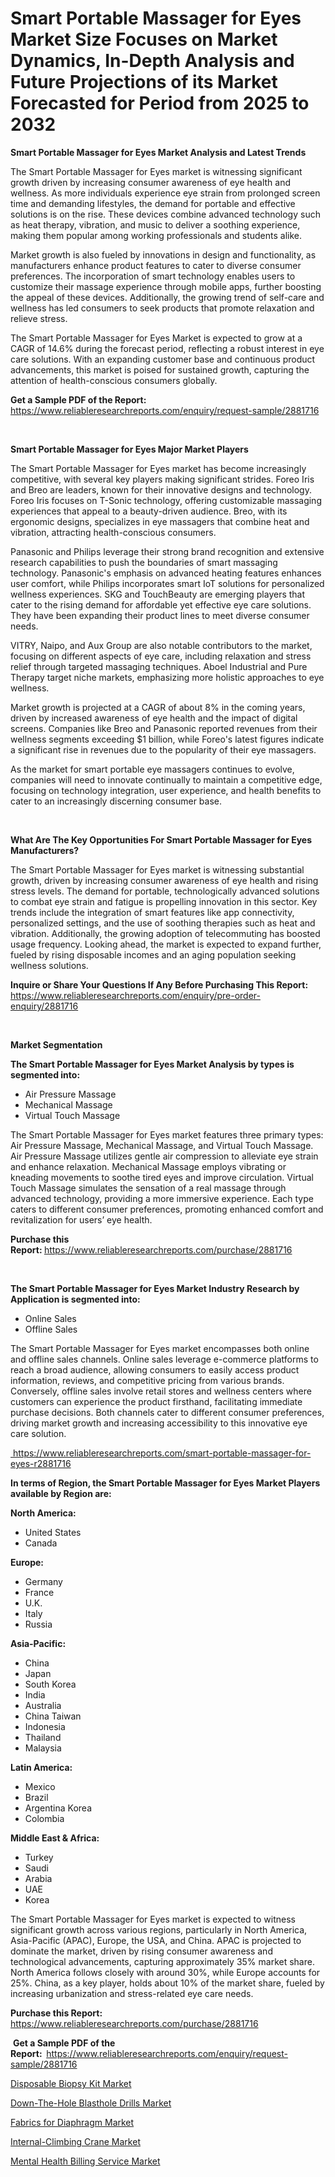 <p><h1>Smart Portable Massager for Eyes Market Size Focuses on Market Dynamics, In-Depth Analysis and Future Projections of its Market Forecasted for Period from 2025 to 2032</h1></p><p><strong>Smart Portable Massager for Eyes Market Analysis and Latest Trends</strong></p>
<p><p>The Smart Portable Massager for Eyes market is witnessing significant growth driven by increasing consumer awareness of eye health and wellness. As more individuals experience eye strain from prolonged screen time and demanding lifestyles, the demand for portable and effective solutions is on the rise. These devices combine advanced technology such as heat therapy, vibration, and music to deliver a soothing experience, making them popular among working professionals and students alike.</p><p>Market growth is also fueled by innovations in design and functionality, as manufacturers enhance product features to cater to diverse consumer preferences. The incorporation of smart technology enables users to customize their massage experience through mobile apps, further boosting the appeal of these devices. Additionally, the growing trend of self-care and wellness has led consumers to seek products that promote relaxation and relieve stress.</p><p>The Smart Portable Massager for Eyes Market is expected to grow at a CAGR of 14.6% during the forecast period, reflecting a robust interest in eye care solutions. With an expanding customer base and continuous product advancements, this market is poised for sustained growth, capturing the attention of health-conscious consumers globally.</p></p>
<p><strong>Get a Sample PDF of the Report:&nbsp;</strong> <a href="https://www.reliableresearchreports.com/enquiry/request-sample/2881716?utm_campaign=36&utm_medium=2&utm_source=Github&utm_content=ia&utm_term=12032025&utm_id=smart-portable-massager-for-eyes">https://www.reliableresearchreports.com/enquiry/request-sample/2881716</a></p>
<p>&nbsp;</p>
<p><strong>Smart Portable Massager for Eyes Major Market Players</strong></p>
<p><p>The Smart Portable Massager for Eyes market has become increasingly competitive, with several key players making significant strides. Foreo Iris and Breo are leaders, known for their innovative designs and technology. Foreo Iris focuses on T-Sonic technology, offering customizable massaging experiences that appeal to a beauty-driven audience. Breo, with its ergonomic designs, specializes in eye massagers that combine heat and vibration, attracting health-conscious consumers.</p><p>Panasonic and Philips leverage their strong brand recognition and extensive research capabilities to push the boundaries of smart massaging technology. Panasonic's emphasis on advanced heating features enhances user comfort, while Philips incorporates smart IoT solutions for personalized wellness experiences. SKG and TouchBeauty are emerging players that cater to the rising demand for affordable yet effective eye care solutions. They have been expanding their product lines to meet diverse consumer needs.</p><p>VITRY, Naipo, and Aux Group are also notable contributors to the market, focusing on different aspects of eye care, including relaxation and stress relief through targeted massaging techniques. Aboel Industrial and Pure Therapy target niche markets, emphasizing more holistic approaches to eye wellness.</p><p>Market growth is projected at a CAGR of about 8% in the coming years, driven by increased awareness of eye health and the impact of digital screens. Companies like Breo and Panasonic reported revenues from their wellness segments exceeding $1 billion, while Foreo's latest figures indicate a significant rise in revenues due to the popularity of their eye massagers.</p><p>As the market for smart portable eye massagers continues to evolve, companies will need to innovate continually to maintain a competitive edge, focusing on technology integration, user experience, and health benefits to cater to an increasingly discerning consumer base.</p></p>
<p>&nbsp;</p>
<p><strong>What Are The Key Opportunities For Smart Portable Massager for Eyes Manufacturers?</strong></p>
<p><p>The Smart Portable Massager for Eyes market is witnessing substantial growth, driven by increasing consumer awareness of eye health and rising stress levels. The demand for portable, technologically advanced solutions to combat eye strain and fatigue is propelling innovation in this sector. Key trends include the integration of smart features like app connectivity, personalized settings, and the use of soothing therapies such as heat and vibration. Additionally, the growing adoption of telecommuting has boosted usage frequency. Looking ahead, the market is expected to expand further, fueled by rising disposable incomes and an aging population seeking wellness solutions.</p></p>
<p><strong>Inquire or Share Your Questions If Any Before Purchasing This Report:</strong> <a href="https://www.reliableresearchreports.com/enquiry/pre-order-enquiry/2881716?utm_campaign=36&utm_medium=2&utm_source=Github&utm_content=ia&utm_term=12032025&utm_id=smart-portable-massager-for-eyes">https://www.reliableresearchreports.com/enquiry/pre-order-enquiry/2881716</a></p>
<p>&nbsp;</p>
<p><strong>Market Segmentation</strong></p>
<p><strong>The Smart Portable Massager for Eyes Market Analysis by types is segmented into:</strong></p>
<p><ul><li>Air Pressure Massage</li><li>Mechanical Massage</li><li>Virtual Touch Massage</li></ul></p>
<p><p>The Smart Portable Massager for Eyes market features three primary types: Air Pressure Massage, Mechanical Massage, and Virtual Touch Massage. Air Pressure Massage utilizes gentle air compression to alleviate eye strain and enhance relaxation. Mechanical Massage employs vibrating or kneading movements to soothe tired eyes and improve circulation. Virtual Touch Massage simulates the sensation of a real massage through advanced technology, providing a more immersive experience. Each type caters to different consumer preferences, promoting enhanced comfort and revitalization for users’ eye health.</p></p>
<p><strong>Purchase this Report:&nbsp;</strong><a href="https://www.reliableresearchreports.com/purchase/2881716?utm_campaign=36&utm_medium=2&utm_source=Github&utm_content=ia&utm_term=12032025&utm_id=smart-portable-massager-for-eyes">https://www.reliableresearchreports.com/purchase/2881716</a></p>
<p>&nbsp;</p>
<p><strong>The Smart Portable Massager for Eyes Market Industry Research by Application is segmented into:</strong></p>
<p><ul><li>Online Sales</li><li>Offline Sales</li></ul></p>
<p><p>The Smart Portable Massager for Eyes market encompasses both online and offline sales channels. Online sales leverage e-commerce platforms to reach a broad audience, allowing consumers to easily access product information, reviews, and competitive pricing from various brands. Conversely, offline sales involve retail stores and wellness centers where customers can experience the product firsthand, facilitating immediate purchase decisions. Both channels cater to different consumer preferences, driving market growth and increasing accessibility to this innovative eye care solution.</p></p>
<p><a href="https://www.reliableresearchreports.com/smart-portable-massager-for-eyes-r2881716?utm_campaign=36&utm_medium=2&utm_source=Github&utm_content=ia&utm_term=12032025&utm_id=smart-portable-massager-for-eyes">&nbsp;https://www.reliableresearchreports.com/smart-portable-massager-for-eyes-r2881716</a></p>
<p><strong>In terms of Region, the Smart Portable Massager for Eyes Market Players available by Region are:</strong></p>
<p>
    <p> <strong> North America: </strong>
        <ul>
            <li>United States</li>
            <li>Canada</li>
        </ul>
        </p> 
    <p> <strong> Europe: </strong>
        <ul>
            <li>Germany</li>
            <li>France</li>
            <li>U.K.</li>
            <li>Italy</li>
            <li>Russia</li>
        </ul>
        </p> 
    <p> <strong> Asia-Pacific: </strong>
        <ul>
            <li>China</li>
            <li>Japan</li>
            <li>South Korea</li>
            <li>India</li>
            <li>Australia</li>
            <li>China Taiwan</li>
            <li>Indonesia</li>
            <li>Thailand</li>
            <li>Malaysia</li>
        </ul>
        </p> 
    <p> <strong> Latin America: </strong>
        <ul>
            <li>Mexico</li>
            <li>Brazil</li>
            <li>Argentina Korea</li>
            <li>Colombia</li>
        </ul>
        </p> 
    <p> <strong> Middle East & Africa: </strong>
        <ul>
            <li>Turkey</li>
            <li>Saudi</li>
            <li>Arabia</li>
            <li>UAE</li>
            <li>Korea</li>
        </ul>
    </p>
    </p>
<p><p>The Smart Portable Massager for Eyes market is expected to witness significant growth across various regions, particularly in North America, Asia-Pacific (APAC), Europe, the USA, and China. APAC is projected to dominate the market, driven by rising consumer awareness and technological advancements, capturing approximately 35% market share. North America follows closely with around 30%, while Europe accounts for 25%. China, as a key player, holds about 10% of the market share, fueled by increasing urbanization and stress-related eye care needs.</p></p>
<p><strong>Purchase this Report: </strong><a href="https://www.reliableresearchreports.com/purchase/2881716?utm_campaign=36&utm_medium=2&utm_source=Github&utm_content=ia&utm_term=12032025&utm_id=smart-portable-massager-for-eyes">https://www.reliableresearchreports.com/purchase/2881716</a></p>
<p>&nbsp;<strong>Get a Sample PDF of the Report:&nbsp;&nbsp;</strong><a href="https://www.reliableresearchreports.com/enquiry/request-sample/2881716?utm_campaign=36&utm_medium=2&utm_source=Github&utm_content=ia&utm_term=12032025&utm_id=smart-portable-massager-for-eyes">https://www.reliableresearchreports.com/enquiry/request-sample/2881716</a></p>
<p><strong></strong></p>
<p><p><a href="https://github.com/belhejmawoue/Market-Research-Report-List-1/blob/main/disposable-biopsy-kit-market.md?utm_campaign=36&utm_medium=2&utm_source=Github&utm_content=ia&utm_term=12032025&utm_id=smart-portable-massager-for-eyes">Disposable Biopsy Kit Market</a></p><p><a href="https://github.com/shamyzinniwl/Market-Research-Report-List-1/blob/main/down-the-hole-blasthole-drills-market.md?utm_campaign=36&utm_medium=2&utm_source=Github&utm_content=ia&utm_term=12032025&utm_id=smart-portable-massager-for-eyes">Down-The-Hole Blasthole Drills Market</a></p><p><a href="https://github.com/bulkagumanvv/Market-Research-Report-List-1/blob/main/fabrics-for-diaphragm-market.md?utm_campaign=36&utm_medium=2&utm_source=Github&utm_content=ia&utm_term=12032025&utm_id=smart-portable-massager-for-eyes">Fabrics for Diaphragm Market</a></p><p><a href="https://github.com/geyangvayora/Market-Research-Report-List-1/blob/main/internal-climbing-crane-market.md?utm_campaign=36&utm_medium=2&utm_source=Github&utm_content=ia&utm_term=12032025&utm_id=smart-portable-massager-for-eyes">Internal-Climbing Crane Market</a></p><p><a href="https://github.com/kalsirollija/Market-Research-Report-List-1/blob/main/mental-health-billing-service-market.md?utm_campaign=36&utm_medium=2&utm_source=Github&utm_content=ia&utm_term=12032025&utm_id=smart-portable-massager-for-eyes">Mental Health Billing Service Market</a></p></p>